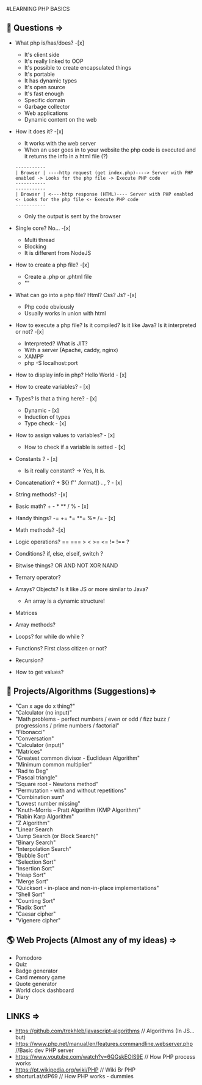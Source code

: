 #LEARNING PHP BASICS
## 🤔 Questions =>

- What php is/has/does? -[x]
  - It's client side
  - It's really linked to OOP 
  - It's possible to create encapsulated things
  - It's portable
  - It has dynamic types
  - It's open source
  - It's fast enough
  - Specific domain
  - Garbage collector
  - Web applications
  - Dynamic content on the web

- How it does it? -[x]
  - It works with the web server
  - When an user goes in to your website the php code is executed and it returns the info in a html file (?)
  ```
  -----------
  | Browser | ----http request (get index.php)----> Server with PHP enabled -> Looks for the php file -> Execute PHP code
  -----------
  -----------
  | Browser | <----http response (HTML)---- Server with PHP enabled <- Looks for the php file <- Execute PHP code
  -----------  
  ```
  - Only the output is sent by the browser

- Single core? No... -[x]
  - Multi thread
  - Blocking
  - It is different from NodeJS

- How to create a php file? -[x]
  - Create a .php or .phtml file 
  - "<?php     bla bla bla     ?>"

- What can go into a php file? Html? Css? Js? -[x]
  - Php code obviously
  - Usually works in union with html

- How to execute a php file? Is it compiled? Is it like Java? Is it interpreted or not?  -[x]
  - Interpreted? What is JIT?
  - With a server (Apache, caddy, nginx)
  - XAMPP
  - php -S localhost:port

- How to display info in php? Hello World - [x]

- How to create variables? - [x]

- Types? Is that a thing here? - [x]
  - Dynamic - [x]
  - Induction of types 
  - Type check - [x]

- How to assign values to variables? - [x]
  - How to check if a variable is setted - [x]

- Constants ? - [x]
  - Is it really constant? -> Yes, It is.
  
- Concatenation? + ${} f'' .format() . , ? - [x]

- String methods? -[x]

- Basic math? + - * ** / % - [x]

- Handy things? -= += *= **= %= /= - [x] 

- Math methods? -[x]

- Logic operations?  == === > < >= <= != !== ?

- Conditions? if, else, elseif, switch ?

- Bitwise things? OR AND NOT XOR NAND

- Ternary operator?

- Arrays? Objects? Is it like JS or more similar to Java?
  - An array is a dynamic structure!

- Matrices

- Array methods?

- Loops? for while do while ?

- Functions? First class citizen or not?

- Recursion?

- How to get values?

## 🚀 Projects/Algorithms (Suggestions)=>
- "Can x age do x thing?"
- "Calculator (no input)"
- "Math problems - perfect numbers / even or odd / fizz buzz / progressions / prime numbers / factorial"
- "Fibonacci" 
- "Conversation"
- "Calculator (input)"
- "Matrices"
- "Greatest common divisor - Euclidean Algorithm"
- "Minimum common multiplier"
- "Rad to Deg"
- "Pascal triangle"
- "Square root - Newtons method"
- "Permutation - with and without repetitions"
- "Combination sum"
- "Lowest number missing"
- "Knuth–Morris – Pratt Algorithm (KMP Algorithm)"
- "Rabin Karp Algorithm"
- "Z Algorithm"
- "Linear Search
- "Jump Search (or Block Search)"
- "Binary Search"
- "Interpolation Search" 
- "Bubble Sort"
- "Selection Sort"
- "Insertion Sort"
- "Heap Sort"
- "Merge Sort"
- "Quicksort - in-place and non-in-place implementations"
- "Shell Sort"
- "Counting Sort"
- "Radix Sort"
- "Caesar cipher"
- "Vigenere cipher"
## 🌎 Web Projects (Almost any of my ideas) =>
- Pomodoro
- Quiz
- Badge generator
- Card memory game
- Quote generator
- World clock dashboard
- Diary
## LINKS =>
- https://github.com/trekhleb/javascript-algorithms // Algorithms (In JS... but)
- https://www.php.net/manual/en/features.commandline.webserver.php //Basic dev PHP server
- https://www.youtube.com/watch?v=6QGskEOIS9E // How PHP process works 
- https://pt.wikipedia.org/wiki/PHP // Wiki Br PHP
- shorturl.at/xIP69 // How PHP works - dummies